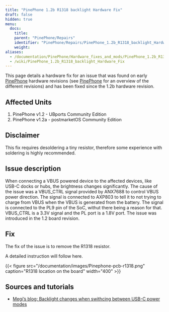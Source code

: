 ```yaml
---
title: "PinePhone 1.2b R1318 backlight Hardware Fix"
draft: false
hidden: true
menu:
  docs:
    title:
    parent: "PinePhone/Repairs"
    identifier: "PinePhone/Repairs/PinePhone_1.2b_R1318_backlight_Hardware_Fix"
    weight:
aliases:
  - /documentation/PinePhone/Hardware_fixes_and_mods/PinePhone_1.2b_R1318_backlight_Hardware_Fix/
  - /wiki/PinePhone_1.2b_R1318_backlight_Hardware_Fix
---
```


This page details a hardware fix for an issue that was found on early [PinePhone](/documentation/PinePhone) hardware revisions (see [PinePhone](/documentation/PinePhone/Revisions/) for an overview of the different revisions) and has been fixed since the 1.2b hardware revision.

## Affected Units

1. PinePhone v1.2 - UBports Community Edition
2. PinePhone v1.2a - postmarketOS Community Edition

## Disclaimer

This fix requires desoldering a tiny resistor, therefore some experience with soldering is highly recommended.

## Issue description

When connecting a VBUS powered device to the affected devices, like USB-C docks or hubs, the brightness changes significantly. The cause of the issue was a VBUS_CTRL signal provided by ANX7688 to control VBUS power direction. The signal is connected to AXP803 to tell it to not trying to charge from VBUS when the VBUS is generated from the battery. The signal is connected to the PL9 pin of the SoC, withut there being a reason for that. VBUS_CTRL is a 3.3V signal and the PL port is a 1.8V port. The issue was introduced in the 1.2 board revision.

## Fix

The fix of the issue is to remove the R1318 resistor.

A detailed instruction will follow here.

{{< figure src="/documentation/images/Pinephone-pcb-r1318.png" caption="R1318 location on the board" width="400" >}}

## Sources and tutorials

* [Megi’s blog: Backlight changes when swithcing between USB-C power modes](https://xnux.eu/log/#022)

